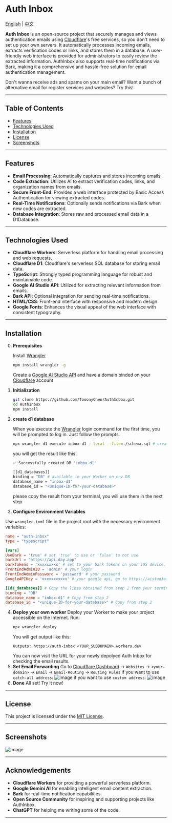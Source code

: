 # Auth Inbox

[English](https://github.com/TooonyChen/AuthInbox/blob/main/README.md) | [中文](https://github.com/TooonyChen/AuthInbox/blob/main/README_CN.md)

**Auth Inbox** is an open-source project that securely manages and views authentication emails using [Cloudflare](https://cloudflare.com/)'s free services, so you don't need to set up your own servers. It automatically processes incoming emails, extracts verification codes or links, and stores them in a database. A user-friendly web interface is provided for administrators to easily review the extracted information. AuthInbox also supports real-time notifications via Bark, making it a comprehensive and hassle-free solution for email authentication management.

Don't wanna receive ads and spams on your main email? Want a bunch of alternative email for register services and websites? Try this! 

---

## Table of Contents

- [Features](#features)
- [Technologies Used](#technologies-used)
- [Installation](#installation)
- [License](#license)
- [Screenshots](#Screenshots)

---

## Features

- **Email Processing**: Automatically captures and stores incoming emails.
- **Code Extraction**: Utilizes AI to extract verification codes, links, and organization names from emails.
- **Secure Front-End**: Provides a web interface protected by Basic Access Authentication for viewing extracted codes.
- **Real-Time Notifications**: Optionally sends notifications via Bark when new codes are extracted.
- **Database Integration**: Stores raw and processed email data in a D1Database.

---

## Technologies Used

- **Cloudflare Workers**: Serverless platform for handling email processing and web requests.
- **Cloudflare D1**: Cloudflare's serverless SQL database for storing email data.
- **TypeScript**: Strongly typed programming language for robust and maintainable code.
- **Google AI Studio API**: Utilized for extracting relevant information from emails.
- **Bark API**: Optional integration for sending real-time notifications.
- **HTML/CSS**: Front-end interface with responsive and modern design.
- **Google Fonts**: Enhances the visual appeal of the web interface with consistent typography.

---

## Installation
0. **Prerequisites**

   Install [Wrangler](https://developers.cloudflare.com/workers/wrangler/get-started/)
   ```bash
   npm install wrangler -g
   ```
   Create a [Google AI Studio API](https://aistudio.google.com/) and have a domain binded on your [Cloudflare](https://dash.cloudflare.com/) account

2. **Initialization**

   ```bash
   git clone https://github.com/TooonyChen/AuthInbox.git
   cd AuthInbox
   npm install
   ```

3. **create d1 database**

   When you execute the [Wrangler](https://developers.cloudflare.com/workers/wrangler/get-started/) login command for the first time, you will be prompted to log in. Just follow the prompts.

   ```bash
   npx wrangler d1 execute inbox-d1 --local --file=./schema.sql # creating a d1 database called 'inbox-d1'
   ```
   you will get the result like this:
   ```bash
   ✅ Successfully created DB 'inbox-d1'

   [[d1_databases]]
   binding = "DB" # available in your Worker on env.DB
   database_name = "inbox-d1"
   database_id = "<unique-ID-for-your-database>"
   ```
   please copy the result from your terminal, you will use them in the next step

4. **Configure Environment Variables**

Use `wrangler.toml` file in the project root with the necessary environment variables:

   ```toml
   name = "auth-inbox"
   type = "typescript"
   
   [vars]
   UseBark = 'true' # set 'true' to use or 'false' to not use
   barkUrl = "https://api.day.app"
   barkTokens = 'xxxxxxxxx' # set to your bark tokens on your iOS device, download it from https://bark.day.app/
   FrontEndAdminID = 'admin' # your login
   FrontEndAdminPassword = 'password' # your password
   GoogleAPIKey = 'xxxxxxxxxxx' # your google api, go to https://aistudio.google.com/ to generate one if u dont have

   [[d1_databases]] # Copy the lines obtained from step 2 from your terminal.
   binding = "DB"
   database_name = "inbox-d1" # Copy from step 2
   database_id = "<unique-ID-for-your-database>" # Copy from step 2
   ```
4. **Deploy your own worker**
   Deploy your Worker to make your project accessible on the Internet. Run:
   ```bash
   npx wrangler deploy
   ```
   You will get output like this:
   ```
   Outputs: https://auth-inbox.<YOUR_SUBDOMAIN>.workers.dev
   ```
   You can now visit the URL for your newly depolyed Auth Inbox for checking the email results.
5. **Set Email Forwarding**
   Go to [Cloudflare Dashboard](https://dash.cloudflare.com/) -> `Websites` -> `<your-domain>` -> `Email` -> `Email-Routing` -> `Routing Rules`
   if you want to use `catch-all address`:
   ![image](https://github.com/user-attachments/assets/53e5a939-6b03-4ca6-826a-7a5f02f361ac)
   if you want to use `custom address`:
   ![image](https://github.com/user-attachments/assets/b0d0ab94-c2ad-4870-ac08-d53e64b2c880)
6. **Done**
   All set! Try it now!

   
---

## License

This project is licensed under the [MIT License](LICENSE).

---

## Screenshots

![image](https://github.com/user-attachments/assets/2a93c9a7-0fd9-404b-9bce-83a458f1c66e)

---

## Acknowledgements

- **Cloudflare Workers** for providing a powerful serverless platform.
- **Google Gemini AI** for enabling intelligent email content extraction.
- **Bark** for real-time notification capabilities.
- **Open Source Community** for inspiring and supporting projects like AuthInbox.
- **ChatGPT** for helping me writing some of the code.

---
